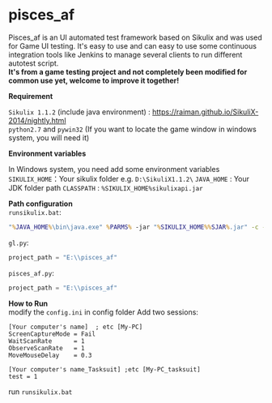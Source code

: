 pisces_af
===
Pisces_af is an UI automated test framework based on Sikulix and was used for Game UI testing. It's easy to use and can easy to use some continuous integration tools like Jenkins to manage several clients to run different autotest script.  
**It's from a game testing project and not completely been modified for common use yet, welcome to improve it together!**

**Requirement**  

`Sikulix 1.1.2`  (include java environment) : https://raiman.github.io/SikuliX-2014/nightly.html  
`python2.7` and `pywin32`    (If you want to locate the game window in windows system, you will need it)  

**Environment variables**  

In Windows system, you need add some environment variables
`SIKULIX_HOME`：Your sikulix folder e.g. `D:\SikuliX1.1.2\`
`JAVA_HOME` : Your JDK folder path
`CLASSPATH` : `%SIKULIX_HOME%sikulixapi.jar`

**Path configuration**  
`runsikulix.bat`:
```cmd
"%JAVA_HOME%\bin\java.exe" %PARMS% -jar "%SIKULIX_HOME%%SJAR%.jar" -c -d 3 -f -r "E:\pisces_af\"
```
`gl.py`:
```python
project_path = "E:\\pisces_af"
```
`pisces_af.py`:
```python
project_path = "E:\\pisces_af"
```

**How to Run**  
modify the `config.ini` in config folder 
Add two sessions:
```
[Your computer's name]  ; etc [My-PC]
ScreenCaptureMode = Fail
WaitScanRate      = 1
ObserveScanRate   = 1
MoveMouseDelay    = 0.3

[Your computer's name_Tasksuit] ;etc [My-PC_tasksuit]
test = 1
```
run `runsikulix.bat`
